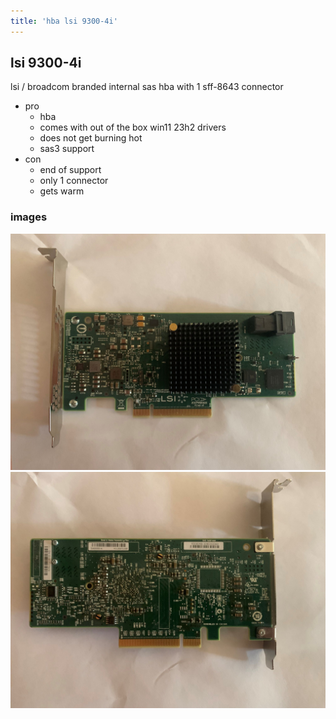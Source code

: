 ```yaml
---
title: 'hba lsi 9300-4i'
---
```

## lsi 9300-4i

lsi / broadcom branded internal sas hba with 1 sff-8643 connector

* pro
  * hba
  * comes with out of the box win11 23h2 drivers
  * does not get burning hot
  * sas3 support
* con
  * end of support
  * only 1 connector
  * gets warm

### images
![front](9300-f.jpg)
![back](9300-b.jpg)